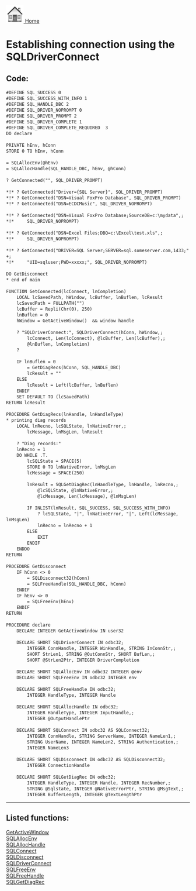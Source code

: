[<img src="../images/home.png"> Home ](https://github.com/VFPX/Win32API)  

# Establishing connection using the SQLDriverConnect

## Code:
```foxpro  
#DEFINE SQL_SUCCESS 0
#DEFINE SQL_SUCCESS_WITH_INFO 1
#DEFINE SQL_HANDLE_DBC 2
#DEFINE SQL_DRIVER_NOPROMPT 0
#DEFINE SQL_DRIVER_PROMPT 2
#DEFINE SQL_DRIVER_COMPLETE 1
#DEFINE SQL_DRIVER_COMPLETE_REQUIRED  3
DO declare

PRIVATE hEnv, hConn
STORE 0 TO hEnv, hConn

= SQLAllocEnv(@hEnv)
= SQLAllocHandle(SQL_HANDLE_DBC, hEnv, @hConn)

? GetConnected("", SQL_DRIVER_PROMPT)

*!*	? GetConnected("Driver={SQL Server}", SQL_DRIVER_PROMPT)
*!*	? GetConnected("DSN=Visual FoxPro Database", SQL_DRIVER_PROMPT)
*!*	? GetConnected("DSN=ECDCMusic", SQL_DRIVER_NOPROMPT)

*!*	? GetConnected("DSN=Visual FoxPro Database;SourceDB=c:\mydata",;
*!*		SQL_DRIVER_NOPROMPT)

*!*	? GetConnected("DSN=Excel Files;DBQ=c:\Excel\test.xls",;
*!*		SQL_DRIVER_NOPROMPT)

*!*	? GetConnected("DRIVER=SQL Server;SERVER=sql.someserver.com,1433;" +;
*!*		"UID=sqluser;PWD=xxxxx;", SQL_DRIVER_NOPROMPT)

DO GetDisconnect
* end of main

FUNCTION GetConnected(lcConnect, lnCompletion)
	LOCAL lcSavedPath, hWindow, lcBuffer, lnBuflen, lcResult
	lcSavedPath = FULLPATH("")
	lcBuffer = Repli(Chr(0), 250)
	lnBuflen = 0
	hWindow = GetActiveWindow()  && window handle

	? "SQLDriverConnect:", SQLDriverConnect(hConn, hWindow,;
		lcConnect, Len(lcConnect), @lcBuffer, Len(lcBuffer),;
		@lnBuflen, lnCompletion)
	?

	IF lnBuflen = 0
		= GetDiagRecs(hConn, SQL_HANDLE_DBC)
		lcResult = ""
	ELSE
		lcResult = Left(lcBuffer, lnBuflen)
	ENDIF
	SET DEFAULT TO (lcSavedPath)
RETURN lcResult

PROCEDURE GetDiagRecs(lnHandle, lnHandleType)
* printing diag records
	LOCAL lnRecno, lcSQLState, lnNativeError,;
		lcMessage, lnMsgLen, lnResult

	? "Diag records:"
	lnRecno = 1
	DO WHILE .T.
		lcSQLState = SPACE(5)
		STORE 0 TO lnNativeError, lnMsgLen
		lcMessage = SPACE(250)

		lnResult = SQLGetDiagRec(lnHandleType, lnHandle, lnRecno,;
			@lcSQLState, @lnNativeError,;
			@lcMessage, Len(lcMessage), @lnMsgLen)

		IF INLIST(lnResult, SQL_SUCCESS, SQL_SUCCESS_WITH_INFO)
			? lcSQLState, "|", lnNativeError, "|", Left(lcMessage, lnMsgLen)
			lnRecno = lnRecno + 1
		ELSE
			EXIT
		ENDIF
	ENDDO
RETURN

PROCEDURE GetDisconnect
	IF hConn <> 0
		= SQLDisconnect32(hConn)
		= SQLFreeHandle(SQL_HANDLE_DBC, hConn)
	ENDIF
	IF hEnv <> 0
		= SQLFreeEnv(hEnv)
	ENDIF
RETURN

PROCEDURE declare
	DECLARE INTEGER GetActiveWindow IN user32

	DECLARE SHORT SQLDriverConnect IN odbc32;
		INTEGER ConnHandle, INTEGER WinHandle, STRING InConnStr,;
		SHORT StrLen1, STRING @OutConnStr, SHORT BufLen,;
		SHORT @StrLen2Ptr, INTEGER DriverCompletion

	DECLARE SHORT SQLAllocEnv IN odbc32 INTEGER @env
	DECLARE SHORT SQLFreeEnv IN odbc32 INTEGER env

	DECLARE SHORT SQLFreeHandle IN odbc32;
		INTEGER HandleType, INTEGER Handle

	DECLARE SHORT SQLAllocHandle IN odbc32;
		INTEGER HandleType, INTEGER InputHandle,;
		INTEGER @OutputHandlePtr

	DECLARE SHORT SQLConnect IN odbc32 AS SQLConnect32;
		INTEGER ConnHandle, STRING ServerName, INTEGER NameLen1,;
		STRING UserName, INTEGER NameLen2, STRING Authentication,;
		INTEGER NameLen3

	DECLARE SHORT SQLDisconnect IN odbc32 AS SQLDisconnect32;
		INTEGER ConnectionHandle

	DECLARE SHORT SQLGetDiagRec IN odbc32;
		INTEGER HandleType, INTEGER Handle, INTEGER RecNumber,;
		STRING @Sqlstate, INTEGER @NativeErrorPtr, STRING @MsgText,;
		INTEGER BufferLength, INTEGER @TextLengthPtr  
```  
***  


## Listed functions:
[GetActiveWindow](../libraries/user32/GetActiveWindow.md)  
[SQLAllocEnv](../libraries/odbc32/SQLAllocEnv.md)  
[SQLAllocHandle](../libraries/odbc32/SQLAllocHandle.md)  
[SQLConnect](../libraries/odbc32/SQLConnect.md)  
[SQLDisconnect](../libraries/odbc32/SQLDisconnect.md)  
[SQLDriverConnect](../libraries/odbc32/SQLDriverConnect.md)  
[SQLFreeEnv](../libraries/odbc32/SQLFreeEnv.md)  
[SQLFreeHandle](../libraries/odbc32/SQLFreeHandle.md)  
[SQLGetDiagRec](../libraries/odbc32/SQLGetDiagRec.md)  
